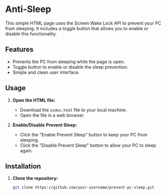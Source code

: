 # Anti-Sleep

This simple HTML page uses the Screen Wake Lock API to prevent your PC from sleeping. It includes a toggle button that allows you to enable or disable this functionality.

## Features

- Prevents the PC from sleeping while the page is open.
- Toggle button to enable or disable the sleep prevention.
- Simple and clean user interface.

## Usage

1. **Open the HTML file:**
   - Download the `index.html` file to your local machine.
   - Open the file in a web browser.

2. **Enable/Disable Prevent Sleep:**
   - Click the "Enable Prevent Sleep" button to keep your PC from sleeping.
   - Click the "Disable Prevent Sleep" button to allow your PC to sleep again.

## Installation

1. **Clone the repository:**

   ```bash
   git clone https://github.com/your-username/prevent-pc-sleep.git

